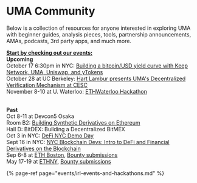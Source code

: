 # UMA Community

Below is a collection of resources for anyone interested in exploring UMA with beginner guides, analysis pieces, tools, partnership announcements, AMAs, podcasts, 3rd party apps, and much more.

<b><u>Start by checking out our events:</b></u>
<br><b>Upcoming</b>
<br>October 17 6:30pm in NYC: [Building a bitcoin/USD yield curve with Keep Network, UMA, Uniswap, and yTokens](https://www.eventbrite.com/e/building-a-bitcoinusd-yield-curve-with-keep-network-uma-uniswap-and-ytokens-tickets-74828946393 "Building a bitcoin/USD yield curve with Keep Network, UMA, Uniswap, and yTokens")
<br>October 28 at UC Berkeley: [Hart Lambur presents UMA's Decentralized Verification Mechanism at CESC](https://cesc.io)
<br>November 8-10 at U. Waterloo: [ETHWaterloo Hackathon](https://ethwaterloo.com/)

<br><b>Past</b>
<br>Oct 8-11 at Devcon5 Osaka
<br>Room B2: [Building Synthetic Derivatives on Ethereum](https://docsend.com/view/3v6t329)
<br>Hall D: BitDEX: Building a Decentralized BitMEX
<br>Oct 3 in NYC: [DeFi NYC Demo Day](https://www.meetup.com/DeFiNYC/events/265090673/)
<br>Sept 16 in NYC: [NYC Blockchain Devs: Intro to DeFi and Financial Derivatives on the Blockchain](https://www.meetup.com/nyc-blockchain-devs/events/264896876/)
<br>Sep 6-8 at [ETH Boston](https://eth.boston/#schedule), [Bounty submissions](https://ethboston.devpost.com/submissions/search?utf8=✓&prize_filter%5Bprizes%5D%5B%5D=31158)
<br>May 17-19 at [ETHNY](https://ethnewyork.com/#schedule), [Bounty submissions](https://ethnewyork.devpost.com/submissions/search?utf8=%E2%9C%93&prize_filter%5Bprizes%5D%5B%5D=30342)
<br>

{% page-ref page="events/irl-events-and-hackathons.md" %}


